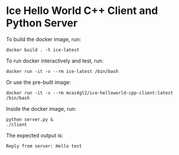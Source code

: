 # Ice Hello World C++ Client and Python Server

To build the docker image, run:
```
docker build . -t ice-latest
```

To run docker interactively and test, run:
```
docker run -it -v --rm ice-latest /bin/bash
```

Or use the pre-built image:
```
docker run -it -v --rm mcai4gl2/ice-helloworld-cpp-client:latest /bin/bash
```

Inside the docker image, run:
```
python server.py &
./client
```

The expected output is:
```
Reply from server: Hello test

```

